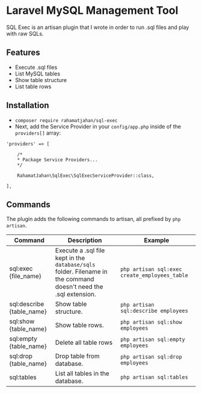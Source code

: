 # Laravel MySQL Management Tool
SQL Exec is an artisan plugin that I wrote in order to run .sql files and play with raw SQLs.

## Features
- Execute .sql files
- List MySQL tables
- Show table structure
- List table rows

## Installation
- `composer require rahamatjahan/sql-exec`
- Next, add the Service Provider in your `config/app.php` inside of the `providers[]` array:

```
'providers' => [

    /*
    * Package Service Providers...
    */

    RahamatJahan\SqlExec\SqlExecServiceProvider::class,

],
```


## Commands
The plugin adds the following commands to artisan, all prefixed by `php artisan`.

Command | Description | Example
--------|-------------|--------
sql:exec {file_name} | Execute a .sql file kept in the `database/sqls` folder. Filename in the command doesn't need the .sql extension. | `php artisan sql:exec create_employees_table`
sql:describe {table_name} | Show table structure. | `php artisan sql:describe employees`
sql:show {table_name} | Show table rows. | `php artisan sql:show employees`
sql:empty {table_name} | Delete all table rows | `php artisan sql:empty employees`
sql:drop {table_name} | Drop table from database. | `php artisan sql:drop employees`
sql:tables | List all tables in the database. | `php artisan sql:tables`
